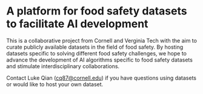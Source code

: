 # A platform for food safety datasets to facilitate AI development

This is a collaborative project from Cornell and Verginia Tech with the aim to curate publicly available datasets in the field of food safety. By hosting datasets specific to solving different food safety challenges, we hope to advance the development of AI algorithms specific to food safety datasets and stimulate interdisciplinary collaborations. 

Contact Luke Qian (cq87@cornell.edu) if you have questions using datasets or would like to host your own dataset. 
